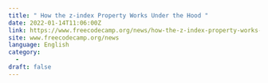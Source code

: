 ```yaml
---
title: " How the z-index Property Works Under the Hood "
date: 2022-01-14T11:06:00Z
link: https://www.freecodecamp.org/news/how-the-z-index-property-works-under-the-hood/?utm_medium=RSS&utm_source=news.12bit.vn
site: www.freecodecamp.org/news
language: English
category:
  -   
draft: false
---
```

